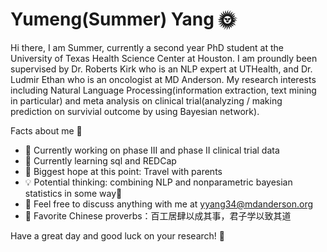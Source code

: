 

<!--
**yumengyang/yumengyang** is a ✨ _special_ ✨ repository because its `README.md` (this file) appears on your GitHub profile.

Here are some ideas to get you started:

- 🔭 I’m currently working on ...
- 🌱 I’m currently learning ...
- 👯 I’m looking to collaborate on ...
- 🤔 I’m looking for help with ...
- 💬 Ask me about ...
- 📫 How to reach me: ...
- 
- 
-->
# Yumeng(Summer) Yang 🌞

Hi there, I am Summer, currently a second year PhD student at the University of Texas Health Science Center at Houston. I am proundly been supervised by Dr. Roberts Kirk who is an NLP expert at UTHealth, and Dr. Ludmir Ethan who is an oncologist at MD Anderson. My research interests including Natural Language Processing(information extraction, text mining in particular) and meta analysis on clinical trial(analyzing / making prediction on survivial outcome by using Bayesian network).


Facts about me 🌝
  - 🥳 Currently working on phase III and phase II clinical trial data
  - 🤨 Currently learning sql and REDCap
  - 🙂 Biggest hope at this point: Travel with parents
  - 💡 Potential thinking: combining NLP and nonparametric bayesian statistics in some way🤨
  - 👏 Feel free to discuss anything with me at yyang34@mdanderson.org
  - 🍔 Favorite Chinese proverbs：百工居肆以成其事，君子学以致其道
  
  
Have a great day and good luck on your research! 👊
